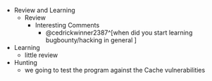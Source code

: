 - Review and Learning
	- Review
		- Interesting Comments
			- @cedrickwinner2387^[when did you start learning bugbounty/hacking in general ]
- Learning
	- little review
- Hunting
	- we going to test the program against the Cache vulnerabilities
